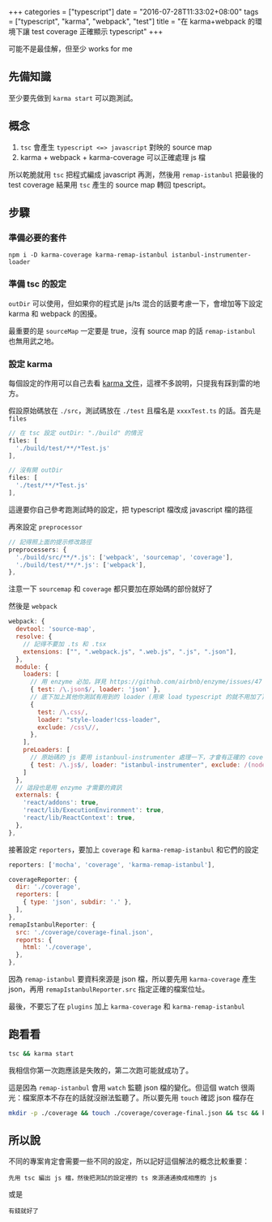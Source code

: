 +++
categories = ["typescript"]
date = "2016-07-28T11:33:02+08:00"
tags = ["typescript", "karma", "webpack", "test"]
title = "在 karma+webpack 的環境下讓 test coverage 正確顯示 typescript"
+++

可能不是最佳解，但至少 works for me

## 先備知識

至少要先做到 `karma start` 可以跑測試。

## 概念

1. `tsc` 會產生 `typescript <=> javascript` 對映的 source map
2. karma + webpack + karma-coverage 可以正確處理 js 檔

所以乾脆就用 `tsc` 把程式編成 javascript 再測，然後用 `remap-istanbul` 把最後的 test coverage 結果用 `tsc` 產生的 source map 轉回 tpescript。

## 步驟

### 準備必要的套件

`npm i -D karma-coverage karma-remap-istanbul istanbul-instrumenter-loader`

### 準備 tsc 的設定

`outDir` 可以使用，但如果你的程式是 js/ts 混合的話要考慮一下，會增加等下設定 karma 和 webpack 的困擾。

最重要的是 `sourceMap` 一定要是 true，沒有 source map 的話 `remap-istanbul` 也無用武之地。

### 設定 karma

每個設定的作用可以自己去看 [karma 文件](https://karma-runner.github.io/1.0/config/configuration-file.html)，這裡不多說明，只提我有踩到雷的地方。

假設原始碼放在 `./src`，測試碼放在 `./test` 且檔名是 `xxxxTest.ts` 的話。首先是 `files`

```js
// 在 tsc 設定 outDir: "./build" 的情況
files: [
  './build/test/**/*Test.js'
],

// 沒有開 outDir
files: [
  './test/**/*Test.js'
],
```

這邊要你自己參考跑測試時的設定，把 typescript 檔改成 javascript 檔的路徑

再來設定 `preprocessor`

```js
// 記得照上面的提示修改路徑
preprocessers: {
  './build/src/**/*.js': ['webpack', 'sourcemap', 'coverage'],
  './build/test/**/*.js': ['webpack'],
},
```

注意一下 `sourcemap` 和 `coverage` 都只要加在原始碼的部份就好了

然後是 `webpack`

```js
webpack: {
  devtool: 'source-map',
  resolve: {
    // 記得不要加 .ts 和 .tsx
    extensions: ["", ".webpack.js", ".web.js", ".js", ".json"],
  },
  module: {
    loaders: [
      // 用 enzyme 必加，詳見 https://github.com/airbnb/enzyme/issues/47
      { test: /\.json$/, loader: 'json' },
      // 底下加上其他你測試有用到的 loader (用來 load typescript 的就不用加了)
      {
        test: /\.css/,
        loader: "style-loader!css-loader",
        exclude: /css\//,
      },
    ],
    preLoaders: [
      // 原始碼的 js 要用 istanbuul-instrumenter 處理一下，才會有正確的 coverage 資訊出來
      { test: /\.js$/, loader: "istanbul-instrumenter", exclude: /(node_modules|test)/ }
    ]
  },
  // 這段也是用 enzyme 才需要的資訊
  externals: {
    'react/addons': true,
    'react/lib/ExecutionEnvironment': true,
    'react/lib/ReactContext': true,
  },
},
```

接著設定 `reporters`，要加上 `coverage` 和 `karma-remap-istanbul` 和它們的設定

```js
reporters: ['mocha', 'coverage', 'karma-remap-istanbul'],

coverageReporter: {
  dir: './coverage',
  reporters: [
    { type: 'json', subdir: '.' },
  ],
},
remapIstanbulReporter: {
  src: './coverage/coverage-final.json',
  reports: {
    html: './coverage',
  },
},
```

因為 `remap-istanbul` 要資料來源是 json 檔，所以要先用 `karma-coverage` 產生 json，再用 `remapIstanbulReporter.src` 指定正確的檔案位址。

最後，不要忘了在 `plugins` 加上 `karma-coverage` 和 `karma-remap-istanbul`

## 跑看看

```sh
tsc && karma start
```

我相信你第一次跑應該是失敗的，第二次跑可能就成功了。

這是因為 `remap-istanbul` 會用 `watch` 監聽 json 檔的變化。但這個 watch 很兩光：檔案原本不存在的話就沒辦法監聽了。所以要先用 `touch` 確認 json 檔存在

```sh
mkdir -p ./coverage && touch ./coverage/coverage-final.json && tsc && karma start
```

## 所以說

不同的專案肯定會需要一些不同的設定，所以記好這個解法的概念比較重要：

    先用 tsc 編出 js 檔，然後把測試的設定裡的 ts 來源通通換成相應的 js

或是

    有錢就好了